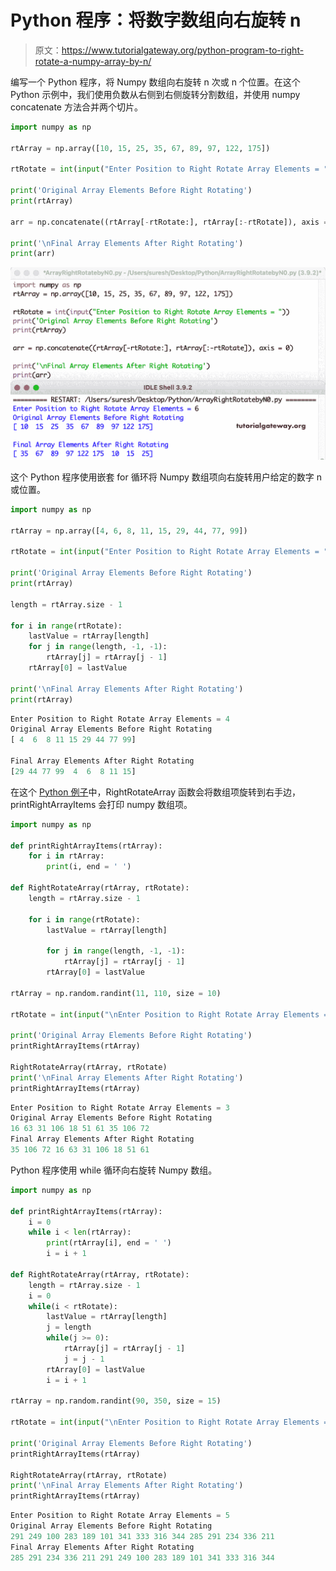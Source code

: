 # Python 程序：将数字数组向右旋转 n

> 原文：<https://www.tutorialgateway.org/python-program-to-right-rotate-a-numpy-array-by-n/>

编写一个 Python 程序，将 Numpy 数组向右旋转 n 次或 n 个位置。在这个 Python 示例中，我们使用负数从右侧到右侧旋转分割数组，并使用 numpy concatenate 方法合并两个切片。

```py
import numpy as np

rtArray = np.array([10, 15, 25, 35, 67, 89, 97, 122, 175])

rtRotate = int(input("Enter Position to Right Rotate Array Elements = "))

print('Original Array Elements Before Right Rotating')
print(rtArray)

arr = np.concatenate((rtArray[-rtRotate:], rtArray[:-rtRotate]), axis = 0)

print('\nFinal Array Elements After Right Rotating')
print(arr)
```

![Python Program to Right Rotate a Numpy Array by n](img/058e1b049035a7c9134a05636f9acde8.png)

这个 Python 程序使用嵌套 for 循环将 Numpy 数组项向右旋转用户给定的数字 n 或位置。

```py
import numpy as np

rtArray = np.array([4, 6, 8, 11, 15, 29, 44, 77, 99])

rtRotate = int(input("Enter Position to Right Rotate Array Elements = "))

print('Original Array Elements Before Right Rotating')
print(rtArray)

length = rtArray.size - 1

for i in range(rtRotate):
    lastValue = rtArray[length]
    for j in range(length, -1, -1):
        rtArray[j] = rtArray[j - 1]
    rtArray[0] = lastValue

print('\nFinal Array Elements After Right Rotating')
print(rtArray)
```

```py
Enter Position to Right Rotate Array Elements = 4
Original Array Elements Before Right Rotating
[ 4  6  8 11 15 29 44 77 99]

Final Array Elements After Right Rotating
[29 44 77 99  4  6  8 11 15]
```

在这个 [Python 例子](https://www.tutorialgateway.org/python-programming-examples/)中，RightRotateArray 函数会将数组项旋转到右手边，printRightArrayItems 会打印 numpy 数组项。

```py
import numpy as np

def printRightArrayItems(rtArray):
    for i in rtArray:
        print(i, end = ' ')

def RightRotateArray(rtArray, rtRotate):
    length = rtArray.size - 1

    for i in range(rtRotate):
        lastValue = rtArray[length]

        for j in range(length, -1, -1):
            rtArray[j] = rtArray[j - 1]
        rtArray[0] = lastValue

rtArray = np.random.randint(11, 110, size = 10)

rtRotate = int(input("\nEnter Position to Right Rotate Array Elements = "))

print('Original Array Elements Before Right Rotating')
printRightArrayItems(rtArray)

RightRotateArray(rtArray, rtRotate)
print('\nFinal Array Elements After Right Rotating')
printRightArrayItems(rtArray)
```

```py
Enter Position to Right Rotate Array Elements = 3
Original Array Elements Before Right Rotating
16 63 31 106 18 51 61 35 106 72 
Final Array Elements After Right Rotating
35 106 72 16 63 31 106 18 51 61 
```

Python 程序使用 while 循环向右旋转 Numpy 数组。

```py
import numpy as np

def printRightArrayItems(rtArray):
    i = 0
    while i < len(rtArray):
        print(rtArray[i], end = ' ')
        i = i + 1

def RightRotateArray(rtArray, rtRotate):
    length = rtArray.size - 1
    i = 0
    while(i < rtRotate):
        lastValue = rtArray[length]
        j = length
        while(j >= 0):
            rtArray[j] = rtArray[j - 1]
            j = j - 1
        rtArray[0] = lastValue
        i = i + 1

rtArray = np.random.randint(90, 350, size = 15)

rtRotate = int(input("\nEnter Position to Right Rotate Array Elements = "))

print('Original Array Elements Before Right Rotating')
printRightArrayItems(rtArray)

RightRotateArray(rtArray, rtRotate)
print('\nFinal Array Elements After Right Rotating')
printRightArrayItems(rtArray)
```

```py
Enter Position to Right Rotate Array Elements = 5
Original Array Elements Before Right Rotating
291 249 100 283 189 101 341 333 316 344 285 291 234 336 211 
Final Array Elements After Right Rotating
285 291 234 336 211 291 249 100 283 189 101 341 333 316 344 
```